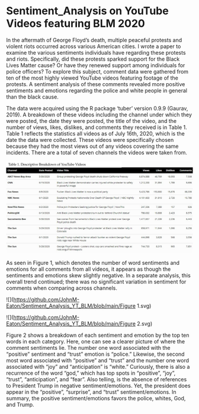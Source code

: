 # Sentiment_Analysis on YouTube Videos featuring BLM 2020

In the aftermath of George Floyd’s death, multiple peaceful protests and violent riots occurred across various American cities. I wrote a paper to examine the various sentiments individuals have regarding these protests and riots. Specifically, did these protests sparked support for the Black Lives Matter cause? Or have they renewed support among individuals for police officers? To explore this subject, comment data were gathered from ten of the most highly viewed YouTube videos featuring footage of the protests. A sentiment analysis of these comments revealed more positive sentiments and emotions regarding the police and white people in general than the black cause. 

The data were acquired using the R package ‘tuber’ version 0.9.9 (Gaurav, 2019). A breakdown of these videos including the channel under which they were posted, the date they were posted, the title of the video, and the number of views, likes, dislikes, and comments they received is in Table 1. Table 1 reflects the statistics all videos as of July 16th, 2020, which is the date the data were collected. These videos were specifically chosen because they had the most views out of any videos covering the same incidents. There are a total of seven channels the videos were taken from. 

![](https://github.com/JohnM-Eaton/Sentiment_Analysis_YT_BLM/blob/main/Table1.svg)

As seen in Figure 1, which denotes the number of word sentiments and emotions for all comments from all videos, it appears as though the sentiments and emotions skew slightly negative.  In a separate analysis, this overall trend continued; there was no significant variation in sentiment for comments when comparing across channels. 

![](https://github.com/JohnM-Eaton/Sentiment_Analysis_YT_BLM/blob/main/Figure 1.svg)

![](https://github.com/JohnM-Eaton/Sentiment_Analysis_YT_BLM/blob/main/Figure 2.svg)

Figure 2 shows a breakdown of each sentiment and emotion by the top ten words in each category. Here, one can see a clearer picture of where the comment sentiments lie. The number one word associated with the “positive” sentiment and “trust” emotion is “police.” Likewise, the second most word associated with “positive” and “trust” and the number one word associated with “joy” and “anticipation” is “white.” Curiously, there is also a recurrence of the word “god,” which has top spots in “positive”, “joy”, “trust”, “anticipation”, and “fear”. Also telling, is the absence of references to President Trump in negative sentiment/emotions. Yet, the president does appear in the “positive”, “surprise”, and “trust” sentiment/emotions. In summary, the positive sentiment/emotions favors the police, whites, God, and Trump. 

